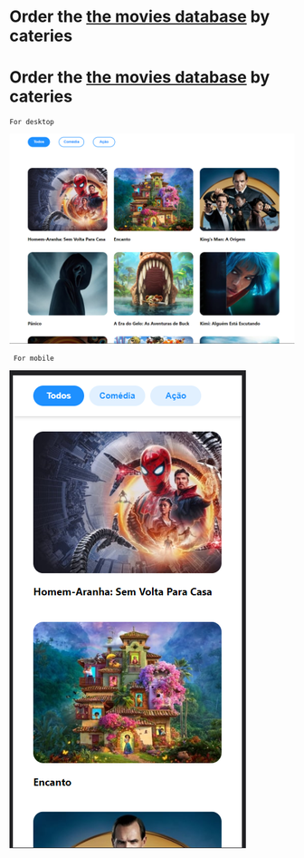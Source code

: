 # Order the [the movies database](https://www.themoviedb.org/movie) by cateries

# Order the [the movies database](https://www.themoviedb.org/movie) by cateries


```
For desktop
```

![For desktop](READMEIMG/desktop.PNG)

```
 For mobile
```

![For mobile](READMEIMG/mobile.PNG)
